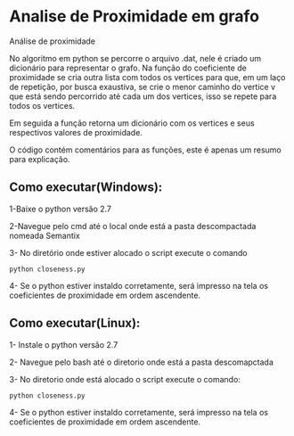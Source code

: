 # Analise de Proximidade em grafo
Análise de proximidade 

No algoritmo em python se percorre o arquivo .dat, nele é criado um dicionário para representar o grafo.
Na função do coeficiente de proximidade se cria outra lista com todos os vertices para que, em um laço de repetição, por busca exaustiva, se crie o menor caminho do vertice v que está sendo percorrido até cada um dos vertices, isso se repete para todos os vertices.

Em seguida a função retorna um dicionário com os vertices e seus respectivos valores de proximidade.

O código contém comentários para as funções, este é apenas um resumo para explicação.

## Como executar(Windows):

1-Baixe o python versão 2.7

2-Navegue pelo cmd até o local onde está a pasta descompactada nomeada Semantix

3- No diretório onde estiver alocado o script execute o comando
```
python closeness.py
```
4- Se o python estiver instaldo corretamente, será impresso na tela os coeficientes de proximidade em ordem ascendente.

## Como executar(Linux):

1- Instale o python versão 2.7

2- Navegue pelo bash até o diretorio onde está a pasta descomapctada

3- No diretorio onde está alocado o script execute o comando: 
```
python closeness.py
```

4- Se o python estiver instaldo corretamente, será impresso na tela os coeficientes de proximidade em ordem ascendente.
